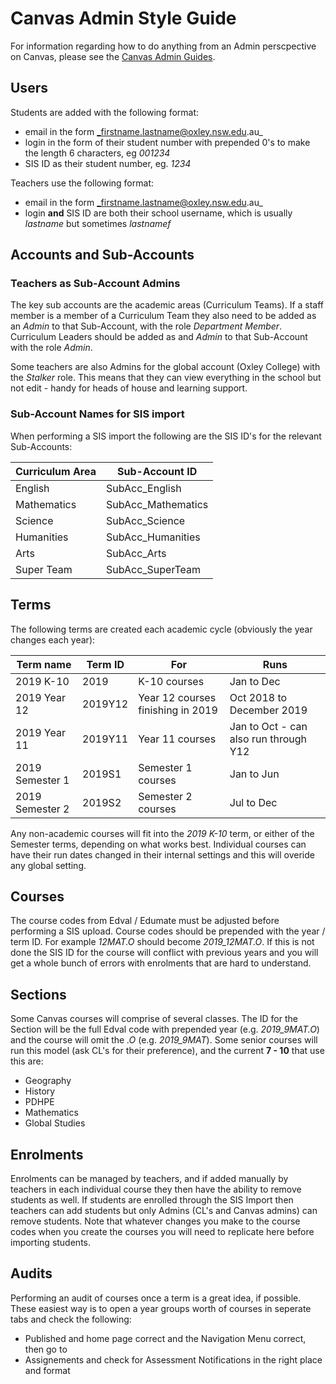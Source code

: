 # Canvas Admin Style Guide

For information regarding how to do anything from an Admin perscpective on Canvas, please see the [Canvas Admin Guides](https://community.canvaslms.com/docs/DOC-10895-canvas-admin-guide-table-of-contents).

## Users

Students are added with the following format:

* email in the form _firstname.lastname@oxley.nsw.edu.au_
* login in the form of their student number with prepended 0's to make the length 6 characters, eg _001234_
* SIS ID as their student number, eg. _1234_

Teachers use the following format:

* email in the form _firstname.lastname@oxley.nsw.edu.au_
* login **and** SIS ID are both their school username, which is usually _lastname_ but sometimes _lastnamef_

## Accounts and Sub-Accounts

### Teachers as Sub-Account Admins

The key sub accounts are the academic areas (Curriculum Teams). If a staff member is a member of a Curriculum Team they also need to be added as an *Admin* to that Sub-Account, with the role *Department Member*. Curriculum Leaders should be added as and *Admin* to that Sub-Account with the role *Admin*. 

Some teachers are also Admins for the global account (Oxley College) with the _Stalker_ role. This means that they can view everything in the school but not edit - handy for heads of house and learning support.  

### Sub-Account Names for SIS import

When performing a SIS import the following are the SIS ID's for the relevant Sub-Accounts:

| Curriculum Area | Sub-Account ID |
|-----------------|----------------|
| English | SubAcc_English |
| Mathematics | SubAcc_Mathematics |
| Science | SubAcc_Science |
| Humanities | SubAcc_Humanities |
| Arts | SubAcc_Arts |
| Super Team | SubAcc_SuperTeam |


## Terms

The following terms are created each academic cycle (obviously the year changes each year):

| Term name | Term ID | For | Runs |
| -------- | --------- | ------------ | ---------- |
| 2019 K-10 | 2019 | K-10 courses | Jan to Dec | 
| 2019 Year 12 | 2019Y12 |  Year 12 courses finishing in 2019 | Oct 2018 to December 2019 |
| 2019 Year 11 | 2019Y11 | Year 11 courses | Jan to Oct - can also run through Y12 | 
| 2019 Semester 1 | 2019S1 | Semester 1 courses | Jan to Jun |
| 2019 Semester 2 | 2019S2 | Semester 2 courses | Jul to Dec |

Any non-academic courses will fit into the _2019 K-10_ term, or either of the Semester terms, depending on what works best. Individual courses can have their run dates changed in their internal settings and this will overide any global setting.

## Courses

The course codes from Edval / Edumate must be adjusted before performing a SIS upload. Course codes should be prepended with the year / term ID. For example _12MAT.O_ should become *2019_12MAT.O*. If this is not done the SIS ID for the course will conflict with previous years and you will get a whole bunch of errors with enrolments that are hard to understand. 

## Sections

Some Canvas courses will comprise of several classes. The ID for the Section will be the full Edval code with prepended year (e.g. *2019_9MAT.O*) and the course will omit the *.O* (e.g. *2019_9MAT*). Some senior courses will run this model (ask CL's for their preference), and the current **7 - 10** that use this are:

* Geography
* History
* PDHPE
* Mathematics
* Global Studies

## Enrolments

Enrolments can be managed by teachers, and if added manually by teachers in each individual course they then have the ability to remove students as well. If students are enrolled through the SIS Import then teachers can add students but only Admins (CL's and Canvas admins) can remove students. Note that whatever changes you make to the course codes when you create the courses you will need to replicate here before importing students. 

## Audits

Performing an audit of courses once a term is a great idea, if possible. These easiest way is to open a year groups worth of courses in seperate tabs and check the following:

* Published and home page correct and the Navigation Menu correct, then go to
* Assignements and check for Assessment Notifications in the right place and format
